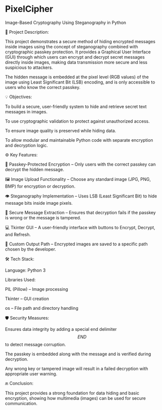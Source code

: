 # PixelCipher
Image-Based Cryptography Using Steganography in Python

📌 Project Description:

This project demonstrates a secure method of hiding encrypted messages inside images using the concept of steganography combined with cryptographic passkey protection. It provides a Graphical User Interface (GUI) through which users can encrypt and decrypt secret messages directly inside images, making data transmission more secure and less suspicious to attackers.

The hidden message is embedded at the pixel level (RGB values) of the image using Least Significant Bit (LSB) encoding, and is only accessible to users who know the correct passkey.


💡 Objectives:

To build a secure, user-friendly system to hide and retrieve secret text messages in images.

To use cryptographic validation to protect against unauthorized access.

To ensure image quality is preserved while hiding data.

To allow modular and maintainable Python code with separate encryption and decryption logic.



⚙️ Key Features:


🔐 Passkey-Protected Encryption – Only users with the correct passkey can decrypt the hidden message.

🖼️ Image Upload Functionality – Choose any standard image (JPG, PNG, BMP) for encryption or decryption.

👁️ Steganography Implementation – Uses LSB (Least Significant Bit) to hide message bits inside image pixels.

💬 Secure Message Extraction – Ensures that decryption fails if the passkey is wrong or the message is tampered.

💻 Tkinter GUI – A user-friendly interface with buttons to Encrypt, Decrypt, and Refresh.

📂 Custom Output Path – Encrypted images are saved to a specific path chosen by the developer.



🛠️ Tech Stack:


Language: Python 3

Libraries Used:

PIL (Pillow) – Image processing

Tkinter – GUI creation

os – File path and directory handling


🛡️ Security Measures:


Ensures data integrity by adding a special end delimiter $$END$$ to detect message corruption.

The passkey is embedded along with the message and is verified during decryption.

Any wrong key or tampered image will result in a failed decryption with appropriate user warning.


🔚 Conclusion:


This project provides a strong foundation for data hiding and basic encryption, showing how multimedia (images) can be used for secure communication.
